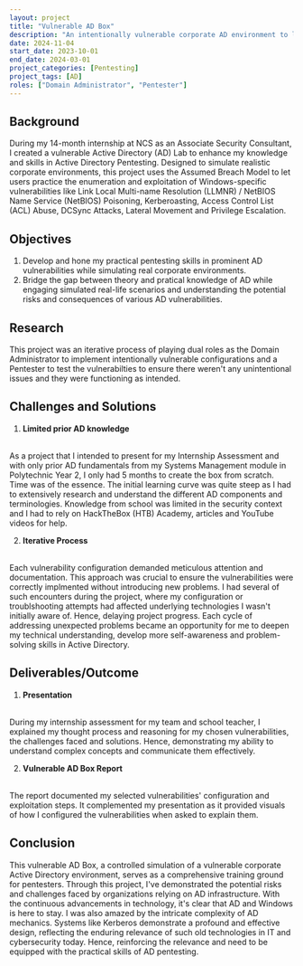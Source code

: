 ```yaml
---
layout: project
title: "Vulnerable AD Box"
description: "An intentionally vulnerable corporate AD environment to learn AD pentesting."
date: 2024-11-04
start_date: 2023-10-01
end_date: 2024-03-01
project_categories: [Pentesting]
project_tags: [AD]
roles: ["Domain Administrator", "Pentester"]
---
```


## Background
During my 14-month internship at NCS as an Associate Security Consultant, I created a vulnerable Active Directory (AD) Lab to enhance my knowledge and skills in Active Directory Pentesting. Designed to simulate realistic corporate environments, this project uses the Assumed Breach Model to let users practice the enumeration and exploitation of Windows-specific vulnerabilities like Link Local Multi-name Resolution (LLMNR) / NetBIOS Name Service (NetBIOS) Poisoning, Kerberoasting, Access Control List (ACL) Abuse, DCSync Attacks, Lateral Movement and Privilege Escalation.

## Objectives
1. Develop and hone my practical pentesting skills in prominent AD vulnerabilities while simulating real corporate environments.
2. Bridge the gap between theory and pratical knowledge of AD while engaging simulated real-life scenarios and understanding the potential risks and consequences of various AD vulnerabilities.

## Research
This project was an iterative process of playing dual roles as the Domain Administrator to implement intentionally vulnerable configurations and a Pentester to test the vulnerabilties to ensure there weren't any unintentional issues and they were functioning as intended.

## Challenges and Solutions
1. **Limited prior AD knowledge**
<br>
As a project that I intended to present for my Internship Assessment and with only prior AD fundamentals from my Systems Management module in Polytechnic Year 2, I only had 5 months to create the box from scratch. Time was of the essence. The initial learning curve was quite steep as I had to extensively research and understand the different AD components and terminologies. Knowledge from school was limited in the security context and I had to rely on HackTheBox (HTB) Academy, articles and YouTube videos for help.

2. **Iterative Process**
<br>
Each vulnerability configuration demanded meticulous attention and documentation. This approach was crucial to ensure the vulnerabilities were correctly implmented without introducing new problems. I had several of such encounters during the project, where my configuration or troublshooting attempts had affected underlying technologies I wasn't initially aware of. Hence, delaying project progress. Each cycle of addressing unexpected problems became an opportunity for me to deepen my technical understanding, develop more self-awareness and problem-solving skills in Active Directory.


## Deliverables/Outcome
1. **Presentation**
<br>
During my internship assessment for my team and school teacher, I explained my thought process and reasoning for my chosen vulnerabilities, the challenges faced and solutions. Hence, demonstrating my ability to understand complex concepts and communicate them effectively.

2. **Vulnerable AD Box Report**
<br>
The report documented my selected vulnerabilities' configuration and exploitation steps. It complemented my presentation as it provided visuals of how I configured the vulnerabilities when asked to explain them.


## Conclusion
This vulnerable AD Box, a controlled simulation of a vulnerable corporate Active Directory environment, serves as a comprehensive training ground for pentesters. Through this project, I've demonstrated the potential risks and challenges faced by organizations relying on AD infrastructure. With the continuous advancements in technology, it's clear that AD and Windows is here to stay. I was also amazed by the intricate complexity of AD mechanics. Systems like Kerberos demonstrate a profound and effective design, reflecting the enduring relevance of such old technologies in IT and cybersecurity today. Hence, reinforcing the relevance and need to be equipped with the practical skills of AD pentesting.
